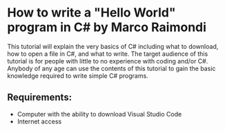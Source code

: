 # How to write a "Hello World" program in C# by Marco Raimondi
This tutorial will explain the very basics of C# including what to download, how to open a file in C#, and what to write. The target audience of this tutorial is for people with little to no experience with coding and/or C#. Anybody of any age can use the contents of this tutorial to gain the basic knowledge required to write simple C# programs.



## Requirements:
* Computer with the ability to download Visual Studio Code
* Internet access
